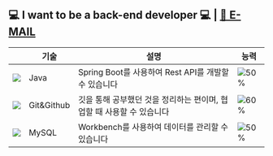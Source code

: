 ## :computer: I want to be a back-end developer :computer: | <a href="mailto:yyuunn17@naver.com">📧 E-MAIL</a> 


||기술|설명|능력|
|---|---|---|---|
|![](https://img.icons8.com/color/24/000000/java-coffee-cup-logo.png)|Java|Spring Boot를 사용하여 Rest API를 개발할 수 있습니다|![50%](https://progress-bar.dev/50)|
|![](https://img.icons8.com/color/24/000000/git.png)|Git&Github|깃을 통해 공부했던 것을 정리하는 편이며, 협업할 때 사용할 수 있습니다|![60%](https://progress-bar.dev/60)|
|![](https://img.icons8.com/color/24/000000/add-database.png)|MySQL|Workbench를 사용하여 데이터를 관리할 수 있습니다|![50%](https://progress-bar.dev/50)|
